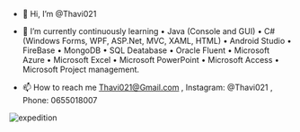 - 👋 Hi, I’m @Thavi021


- 🌱 I’m currently continuously learning 
•	Java (Console and GUI)
•	C# (Windows Forms, WPF, ASP.Net, MVC, XAML, HTML)
• Android Studio
• FireBase
•	MongoDB 
•	SQL Deatabase
•	Oracle Fluent
•	Microsoft Azure
•	Microsoft Excel
•	Microsoft PowerPoint
•	Microsoft Access
• Microsoft Project management.

- 📫 How to reach me Thavi021@Gmail.com , Instagram: @Thavi021 , Phone: 0655018007

![expedition](https://user-images.githubusercontent.com/96347605/164965092-454250ae-5d25-4345-a34b-bc1b8a20777e.gif)


